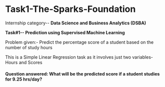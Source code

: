 # Task1-The-Sparks-Foundation

Internship category-- **Data Science and Business Analytics (DSBA)**

**Task#1-- Prediction using Supervised Machine Learning**

Problem given:-
Predict the percentage score of a student based on the number of study hours

This is a Simple Linear Regression task as it involves just two variables- Hours and Scores
#### Question answered: What will be the predicted score if a student studies for 9.25 hrs/day?
